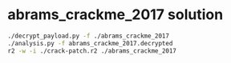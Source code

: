 # abrams_crackme_2017 solution

```bash
./decrypt_payload.py -f ./abrams_crackme_2017
./analysis.py -f abrams_crackme_2017.decrypted
r2 -w -i ./crack-patch.r2 ./abrams_crackme_2017
```

